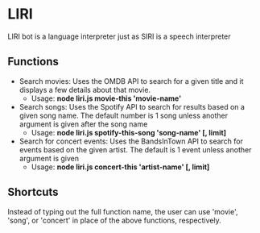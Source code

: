 # LIRI
LIRI bot is a language interpreter just as SIRI is a speech interpreter

## Functions
- Search movies: Uses the OMDB API to search for a given title and it displays a few details about that movie.
    - Usage: **node liri.js movie-this 'movie-name'**
- Search songs: Uses the Spotify API to search for results based on a given song name.  The default number is 1 song unless another argument is given after the song name
    - Usage: **node liri.js spotify-this-song 'song-name' [, limit]**
- Search for concert events: Uses the BandsInTown API to search for events based on the given artist.  The default is 1 event unless another argument is given
    - Usage: **node liri.js concert-this 'artist-name' [, limit]**

## Shortcuts
Instead of typing out the full function name, the user can use 'movie', 'song', or 'concert' in place of the above functions, respectively.